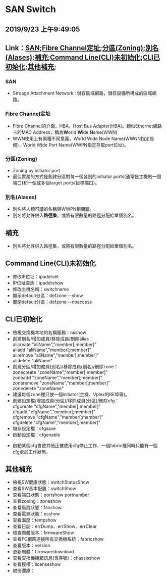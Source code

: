 # <strong>SAN Switch</strong>
## 2019/9/23 上午9:49:05

## Link：<a href="#1">SAN</a>;<a href="#2">Fibre Channel定址</a>;<a href="#3">分區(Zoning)</a>;<a href="#4">別名(Alases)</a>;<a href="#5">補充</a>;<a href="#6">Command Line(CLI)未初始化</a>;<a href="#7">CLI已初始化</a>;<a href="#8">其他補充</a>;

### <span id="1">SAN</span>
+ Stroage Attachment Network : 儲存區域網路，儲存設備所構成的區域網路。

### <span id="2">Fibre Channel定址</span>
+ Fibre Channel的介面，HBA，Host Bus Adapter(HBA)。類似Ethernet網路卡的MAC Address，稱為<strong>W</strong>orld <strong>W</strong>ide <strong>N</strong>ame(WWN)
+ WWN使用上有兩種不同意義，World Wide Node Name(WWNN指定設備)，World Wide Port Name(WWPN指定存取port位址)。

### <span id="3">分區(Zoning)</span>
+ Zoning by initiator port
+ 最佳實務的方式是創建分區對每一個各別的initiator ports(通常是主機的一個端口)和一個或多個target ports(目標端口)。

### <span id="4">別名(Alases)</span>
+ 別名將人類可讀的名稱與WWPN相關聯。
+ 別名將允許併入<strong>路徑集</strong>，或將有限數量的路徑分配給單個別名。

## <span id="5">補充</span>
+ 別名將允許併入路徑集，或將有限數量的路徑分配給單個別名。

## <span id="6">Command Line(CLI)未初始化</span>
+ 修改IP位址：ipaddrset
+ IP位址查詢：ipaddrshow
+ 修改主機名稱：switchname
+ 顯示default分區：defzone --show
+ 關閉default分區：defzone --noaccess

## <span id="7">CLI已初始化</span>
+ 檢視交換機本地的名稱服務：nsshow
+ 創建別名/增加成員/移除成員/刪除alias：</br>alicreate "aliName","member[;member]"</br>aliadd "aliName","member[;member]"</br>aliremove "aliName","member[;member]"</br>alidelete "aliName"
+ 創建分區/增加成員(別名)/移除成員(別名)/刪除zone：</br>zonecreate "zoneName","member[;member]"</br>zoneadd "zoneName","member[;member]"</br>zoneremove "zoneName","member[;member]"</br>zonedelete "zoneName"
+ 建議每個zone裡只放一個initiator(主機、Vplex的BE埠等)。
+ 創建設定檔/增加成員(分區)/移除成員(分區)/刪除cfg：</br>cfgcreate "cfgName","member[;member]"</br>cfgadd "cfgName","member[;member]"</br>cfgremove "cfgName","member[;member]"</br>cfgdelete "cfgName","member[;member]"
+ 儲存設定檔：cfgsave
+ 啟動設定檔：cfgenable
- 啟動某個cfg會使其他正被使用cfg停止工作，一個fabric裡同時只能有一個cfg處於工作狀態。

## <span id="8">其他補充</span>
+ 檢視SW健康狀態：switchStatusShow
+ 查看SW基本配置：switchShow
+ 查看端口狀態：portshow portnumber
+ 查看zoning：zoneshow
+ 查看風扇狀態：fanshow
+ 查看電源狀態：psshow
+ 查看溫度：tempshow
+ 查看日誌：errDump、errShow、errClear
+ 檢查韌體版本：firmwareShow
+ 查看FC網路連接所有交換機系統：fabricshow
+ 查看版本：version
+ 更新韌體：firmwaredownload
+ 查看交換機機箱訊息(含序號)：chassisshow
+ 查看授權：licenseshow
+ 備份還原：
